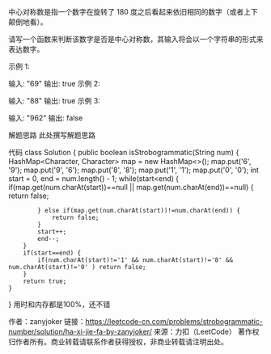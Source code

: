 中心对称数是指一个数字在旋转了 180 度之后看起来依旧相同的数字（或者上下颠倒地看）。

请写一个函数来判断该数字是否是中心对称数，其输入将会以一个字符串的形式来表达数字。

示例 1:

输入:  "69"
输出: true
示例 2:

输入:  "88"
输出: true
示例 3:

输入:  "962"
输出: false


解题思路
此处撰写解题思路

代码
class Solution {
    public boolean isStrobogrammatic(String num) {
        HashMap<Character, Character> map = new HashMap<>();
        map.put('6', '9');
        map.put('9', '6');
        map.put('8', '8');
        map.put('1', '1');
        map.put('0', '0');
        int start = 0, end = num.length() - 1;
        while(start<end) {
            if(map.get(num.charAt(start))==null || map.get(num.charAt(end))==null) {
                return false;
                
            } else if(map.get(num.charAt(start))!=num.charAt(end)) {
                return false;
            }
            start++;
            end--;
        }
        if(start==end) {
            if(num.charAt(start)!='1' && num.charAt(start)!='8' && num.charAt(start)!='0' ) return false;
        }
        return true;
    }
}
用时和内存都是100%，还不错

作者：zanyjoker
链接：https://leetcode-cn.com/problems/strobogrammatic-number/solution/ha-xi-jie-fa-by-zanyjoker/
来源：力扣（LeetCode）
著作权归作者所有。商业转载请联系作者获得授权，非商业转载请注明出处。